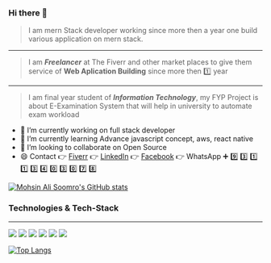 ### Hi there 👋

<!--
**MohsinAliSoomro/MohsinAliSoomro** is a ✨ _special_ ✨ repository because its `README.md` (this file) appears on your GitHub profile.
-->
> I am mern Stack developer working since more then a year one build various application on mern stack. 
---
> I am ***Freelancer*** at The Fiverr and other market places to give them service of **Web Aplication Building** since more then :one: year  
---
> I am final year student of ***Information Technology***, my FYP Project is about E-Examination System that will help in university to automate exam workload

- 🔭 I’m currently working on full stack developer
- 🌱 I’m currently learning Advance javascript concept, aws, react native
- 👯 I’m looking to collaborate on Open Source
- :smile: Contact :point_right: [Fiverr](https://www.fiverr.com/dvlopermohsin?up_rollout=true) :point_right: [LinkedIn](https://www.linkedin.com/in/mohsin-ali-soomro/) :point_right: [Facebook](https://web.facebook.com/profile.php?id=100004936470736) :point_right: WhatsApp :heavy_plus_sign: :nine: :three: :one: :one: :three: :four: :zero: :three: :zero: :seven: :eight:

[![Mohsin Ali Soomro's GitHub stats](https://github-readme-stats.vercel.app/api?username=mohsinalisoomro&show_icons=true&theme=onedark)](https://github.com/mohsinalisoomro/github-readme-stats)

### Technologies & Tech-Stack
---
![](https://img.shields.io/badge/Lang-HTML-informational?style=flat&logo=HTML5&logoColor=white&color=44b0fc)
![](https://img.shields.io/badge/Lang-CSS-informational?style=flat&logo=CSS3&logoColor=white&color=44b0fc)
![](https://img.shields.io/badge/Lang-JavaScript-informational?style=flat&logo=JavaScript&logoColor=white&color=44b0fc)
![](https://img.shields.io/badge/Framework-Express.js-informational?style=flat&logo=JavaScript&logoColor=white&color=44b0fc)
![](https://img.shields.io/badge/DB-SQL-informational?style=flat&logo=MySQL&logoColor=white&color=44b0fc)
![](https://img.shields.io/badge/DB-MongoDB-informational?style=flat&logo=MongoDB&logoColor=white&color=44b0fc)

[![Top Langs](https://github-readme-stats.vercel.app/api/top-langs/?username=mohsinalisoomro&theme=onedarks)](https://github.com/mohsinalisoomro/github-readme-stat)
